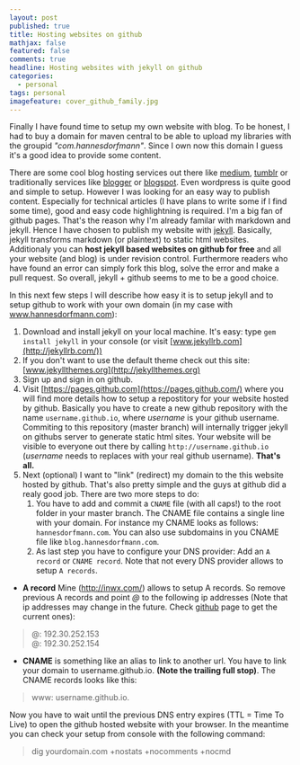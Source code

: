 ```yaml
---
layout: post
published: true
title: Hosting websites on github
mathjax: false
featured: false
comments: true
headline: Hosting websites with jekyll on github
categories:
  - personal
tags: personal
imagefeature: cover_github_family.jpg
---
```


Finally I have found time to setup my own website with blog. To be honest, I had to buy a domain for maven central to be able to upload my libraries with the groupid _"com.hannesdorfmann"_. Since I own now this domain I guess it's a good idea to provide some content.

There are some cool blog hosting services out there like [medium](http://www.medium.com), [tumblr](http://www.tumblr.com) or traditionally services like [blogger](www.blogger.com) or [blogspot](www.blogspot.com). Even wordpress is quite good and simple to setup. However I was looking for an easy way to publish content. Especially for technical articles (I have plans to write some if I find some time),  good and easy code highlightning is required. I'm a big fan of github pages. That's the reason why I'm already familar with markdown and jekyll. Hence I have chosen to publish my website with [jekyll](http://jekyllrb.com). Basically, jekyll transforms markdown (or plaintext) to static html websites. Additionaly you can **host jekyll based websites on github for free** and all your website (and blog) is under revision control. Furthermore readers who have found an error can simply fork this blog, solve the error and make a pull request. So overall, jekyll + github seems to me to be a good choice.

In this next few steps I will describe how easy it is to setup jekyll and to setup github to work with your own domain (in my case with www.hannesdorfmann.com):

1. Download and install jekyll on your local machine. It's easy: type `gem install jekyll` in your console (or visit [www.jekyllrb.com](http://jekyllrb.com/))
2. If you don't want to use the default theme check out this site: [www.jekyllthemes.org](http://jekyllthemes.org)
3. Sign up and sign in on github.
4. Visit [https://pages.github.com](https://pages.github.com/) where you will find more details how to setup a repostitory for your website hosted by github. Basically you have to create a new github repository with the name `username.github.io`, where _username_ is your github username. Commiting to this repository (master branch) will internally trigger jekyll on githubs server to generate static html sites. Your website will be visible to everyone out there by calling `http://username.github.io` (_username_ needs to replaces with your real github username). **That's all.**
5. Next (optional) I want to "link" (redirect) my domain to the this website hosted by github. That's also pretty simple and the guys at github did a realy good job. There are two more steps to do:
   1. You have to add and commit a `CNAME` file (with all caps!) to the root folder in your master branch. The CNAME file contains a single line with your domain. For instance my CNAME looks as follows:
`hannesdorfmann.com`. You can also use subdomains in you CNAME file like `blog.hannesdorfmann.com`.
   2. As last step you have to configure your DNS provider: Add an `A record` or `CNAME record`. Note that not every DNS provider allows to setup `A records`.


- **A record** Mine (http://inwx.com/) allows to setup A records. So remove previous A records and point _@_ to the following ip addresses (Note that ip addresses may change in the future. Check [github](https://help.github.com/articles/tips-for-configuring-an-a-record-with-your-dns-provider) page to get the current ones):

> @: 192.30.252.153 <br/>
> @: 192.30.252.154

- **CNAME** is something like an alias to link to another url. You have to link your domain to username.github.io. **(Note the trailing full stop)**. The CNAME records looks like this:

> www: username.github.io.

Now you have to wait until the previous DNS entry expires (TTL = Time To Live) to open the github hosted website with your browser. In the meantime you can check your setup from console with the following command:

> dig yourdomain.com +nostats +nocomments +nocmd
